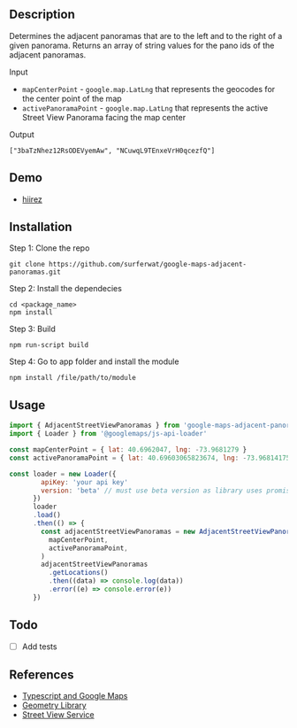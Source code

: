 ## Description

Determines the adjacent panoramas that are to the left and to the right 
of a given panorama. Returns an array of string values for the pano ids of
the adjacent panoramas.

Input
* `mapCenterPoint` - `google.map.LatLng` that represents the geocodes for the center point of the map
* `activePanoramaPoint` - `google.map.LatLng` that represents the active Street View Panorama facing the map center

Output
```
["3baTzNhez12RsODEVyemAw", "NCuwqL9TEnxeVrH0qcezfQ"]

```
## Demo

* [hiirez](http://www.hiirez.com/)

## Installation

Step 1: Clone the repo 

```
git clone https://github.com/surferwat/google-maps-adjacent-panoramas.git
```

Step 2: Install the dependecies

```
cd <package_name>
npm install
```

Step 3: Build 
```
npm run-script build
```

Step 4: Go to app folder and install the module

```
npm install /file/path/to/module
```

## Usage

```javascript
import { AdjacentStreetViewPanoramas } from 'google-maps-adjacent-panoramas'
import { Loader } from '@googlemaps/js-api-loader'

const mapCenterPoint = { lat: 40.6962047, lng: -73.9681279 } 
const activePanoramaPoint = { lat: 40.69603065823674, lng: -73.96814175806489 }

const loader = new Loader({
        apiKey: 'your api key'
        version: 'beta' // must use beta version as library uses promises
      })
      loader
      .load()
      .then(() => {
        const adjacentStreetViewPanoramas = new AdjacentStreetViewPanoramas(
          mapCenterPoint, 
          activePanoramaPoint, 
        )
        adjacentStreetViewPanoramas
          .getLocations()
          .then((data) => console.log(data))
          .error((e) => console.error(e))
      })
```

## Todo 

* [ ] Add tests

## References

* [Typescript and Google Maps](https://developers.google.com/maps/documentation/javascript/using-typescript)
* [Geometry Library](https://developers.google.com/maps/documentation/javascript/reference/geometry)
* [Street View Service](https://developers.google.com/maps/documentation/javascript/streetview#maps_streetview_service-javascript)